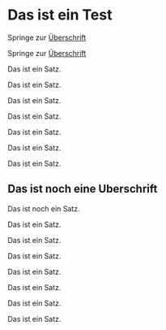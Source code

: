 # Das ist ein Test

Springe zur [Überschrift](#das-ist-noch-eine-uberschrift)

Springe zur [Überschrift](#das-ist-noch-eine-uberschrift)

Das ist ein Satz.

Das ist ein Satz.


Das ist ein Satz.


Das ist ein Satz.


Das ist ein Satz.


Das ist ein Satz.


Das ist ein Satz.



## Das ist noch eine Uberschrift

Das ist noch ein Satz.

Das ist ein Satz.

Das ist ein Satz.


Das ist ein Satz.


Das ist ein Satz.


Das ist ein Satz.


Das ist ein Satz.


Das ist ein Satz.
